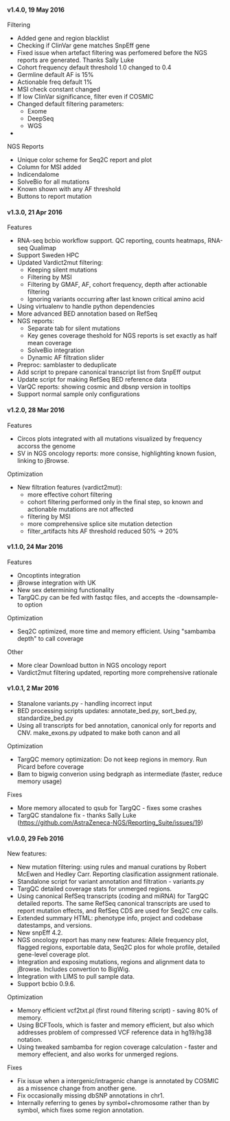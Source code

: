 #### v1.4.0, 19 May 2016
Filtering
- Added gene and region blacklist
- Checking if ClinVar gene matches SnpEff gene
- Fixed issue when artefact filtering was perfomered before the NGS reports are generated. Thanks Sally Luke
- Cohort frequency default threshold 1.0 changed to 0.4
- Germline default AF is 15%
- Actionable freq default 1%
- MSI check constant changed
- If low ClinVar significance, filter even if COSMIC
- Changed default filtering parameters:
  - Exome
  - DeepSeq
  - WGS
- 

NGS Reports
- Unique color scheme for Seq2C report and plot
- Column for MSI added
- Indicendalome
- SolveBio for all mutations
- Known shown with any AF threshold
- Buttons to report mutation

#### v1.3.0, 21 Apr 2016
Features
- RNA-seq bcbio workflow support. QC reporting, counts heatmaps, RNA-seq Qualimap
- Support Sweden HPC
- Updated Vardict2mut filtering:
  - Keeping silent mutations
  - Filtering by MSI
  - Filtering by GMAF, AF, cohort frequency, depth after actionable filtering
  - Ignoring variants occurring after last known critical amino acid
- Using virtualenv to handle python dependencies
- More advanced BED annotation based on RefSeq
- NGS reports:
  - Separate tab for silent mutations
  - Key genes coverage theshold for NGS reports is set exactly as half mean coverage
  - SolveBio integration
  - Dynamic AF filtration slider
- Preproc: samblaster to deduplicate
- Add script to prepare canonical transcript list from SnpEff output
- Update script for making RefSeq BED reference data
- VarQC reports: showing cosmic and dbsnp version in tooltips
- Support normal sample only configurations

#### v1.2.0, 28 Mar 2016
Features
- Circos plots integrated with all mutations visualized by frequency accorss the genome
- SV in NGS oncology reports: more consise, highlighting known fusion, linking to jBrowse.

Optimization
- New filtration features (vardict2mut):
  - more effective cohort filtering
  - cohort filtering performed only in the final step, so known and actionable mutations are not affected
  - filtering by MSI
  - more comprehensive splice site mutation detection
  - filter_artifacts hits AF threshold reduced 50% -> 20%


#### v1.1.0, 24 Mar 2016
Features
- Oncoptints integration
- jBrowse integration with UK
- New sex determining functionality
- TargQC.py can be fed with fastqc files, and accepts the   -downsample-to option

Optimization
- Seq2C optimized, more time and memory efficient. Using "sambamba depth" to call coverage

Other
- More clear Download button in NGS oncology report
- Vardict2mut filtering updated, reporting more comprehensive rationale


#### v1.0.1, 2 Mar 2016
- Stanalone variants.py - handling incorrect input
- BED processing scripts updates: annotate_bed.py, sort_bed.py, standardize_bed.py
- Using all transcripts for bed annotation, canonical only for reports and CNV. make_exons.py udpated to make both canon and all

Optimization
- TargQC memory optimization: Do not keep regions in memory. Run Picard before coverage
- Bam to bigwig converion using bedgraph as intermediate (faster, reduce memory usage)

Fixes
- More memory allocated to qsub for TargQC - fixes some crashes
- TargQC standalone fix - thanks Sally Luke (https://github.com/AstraZeneca-NGS/Reporting_Suite/issues/19)


#### v1.0.0, 29 Feb 2016
New features:
- New mutation filtering: using rules and manual curations by Robert McEwen and Hedley Carr. Reporting clasification assignment rationale.
- Standalone script for variant annotation and filtration - variants.py
- TargQC detailed coverage stats for unmerged regions.
- Using canonical RefSeq transcripts (coding and miRNA) for TargQC detailed reports. The same RefSeq canonical transcripts are used to report mutation effects, and RefSeq CDS are used for Seq2C cnv calls.
- Extended summary HTML: phenotype info, project and codebase datestamps, and versions.
- New snpEff 4.2.
- NGS oncology report has many new features: Allele frequency plot, flagged regions, exportable data, Seq2C plos for whole profile, detailed gene-level coverage plot.
- Integration and exposing mutations, regions and alignment data to jBrowse. Includes convertion to BigWig.
- Integration with LIMS to pull sample data.
- Support bcbio 0.9.6.

Optimization
- Memory efficient vcf2txt.pl (first round filtering script) - saving 80% of memory.
- Using BCFTools, which is faster and memory efficient, but also which addresses problem of compressed VCF reference data in hg19/hg38 notation.
- Using tweaked sambamba for region coverage calculation - faster and memory effecient, and also works for unmerged regions.

Fixes
- Fix issue when a intergenic/intragenic change is annotated by COSMIC as a missence change from another gene.
- Fix occasionally missing dbSNP annotations in chr1.
- Internally referring to genes by symbol+chromosome rather than by symbol, which fixes some region annotation.
